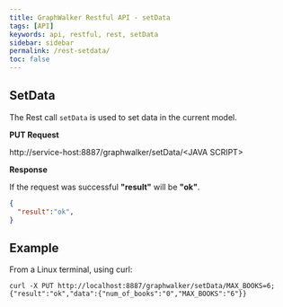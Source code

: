 ```yaml
---
title: GraphWalker Restful API - setData
tags: [API]
keywords: api, restful, rest, setData
sidebar: sidebar
permalink: /rest-setdata/
toc: false
---
```




## SetData

The Rest call `setData` is used to set data in the current model.
 
**PUT Request**

http://service-host:8887/graphwalker/setData/&lt;JAVA SCRIPT&gt;

**Response**

If the request was successful **"result"** will be **"ok"**.

```json
{
  "result":"ok",
}
```

## Example

From a Linux terminal, using curl:

```
curl -X PUT http://localhost:8887/graphwalker/setData/MAX_BOOKS=6;
{"result":"ok","data":{"num_of_books":"0","MAX_BOOKS":"6"}}
```

